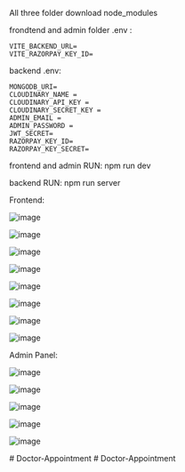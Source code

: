 All three folder download node_modules

frondtend and admin folder .env  :

    VITE_BACKEND_URL=
    VITE_RAZORPAY_KEY_ID=
    
backend .env:

    MONGODB_URI=
    CLOUDINARY_NAME =
    CLOUDINARY_API_KEY =
    CLOUDINARY_SECRET_KEY =
    ADMIN_EMAIL =
    ADMIN_PASSWORD =
    JWT_SECRET=
    RAZORPAY_KEY_ID=
    RAZORPAY_KEY_SECRET=

frontend and admin RUN:
      npm run dev

backend RUN:
      npm run server

Frontend: 

![image](https://github.com/user-attachments/assets/4806c830-025f-4eab-861b-bd35c1c881fb)

![image](https://github.com/user-attachments/assets/d2f89828-bb5b-4bb8-841d-1fc26f69a107)

![image](https://github.com/user-attachments/assets/c3da9111-c4a7-4cd8-8a7e-a735df953f4b)

![image](https://github.com/user-attachments/assets/84738ce7-96bb-4c30-8a81-bf109a7e2d51)

![image](https://github.com/user-attachments/assets/b79308bf-99f8-436c-af16-9be47f87dc94)

![image](https://github.com/user-attachments/assets/3317b8ed-a3a2-4c83-baa1-8a63c3afd334)

![image](https://github.com/user-attachments/assets/10a94cf5-3a93-427f-878a-9488a066f8d4)

![image](https://github.com/user-attachments/assets/e73c09d8-4ef9-4a94-a7c2-c402eb0ca475)


Admin Panel:

![image](https://github.com/user-attachments/assets/2a96184b-ab05-453a-969c-6a150e235933)

![image](https://github.com/user-attachments/assets/b6889906-1901-45e9-9279-54c2df8bdb7c)

![image](https://github.com/user-attachments/assets/2cd32034-7af9-4ecb-8a34-7e9ced818aa2)

![image](https://github.com/user-attachments/assets/09ac5076-5c7f-49e1-8193-781d93f14a49)

![image](https://github.com/user-attachments/assets/7501fac7-cc89-4992-a9e5-db0cbc3ca5f5)














#   D o c t o r - A p p o i n t m e n t  
 #   D o c t o r - A p p o i n t m e n t  
 